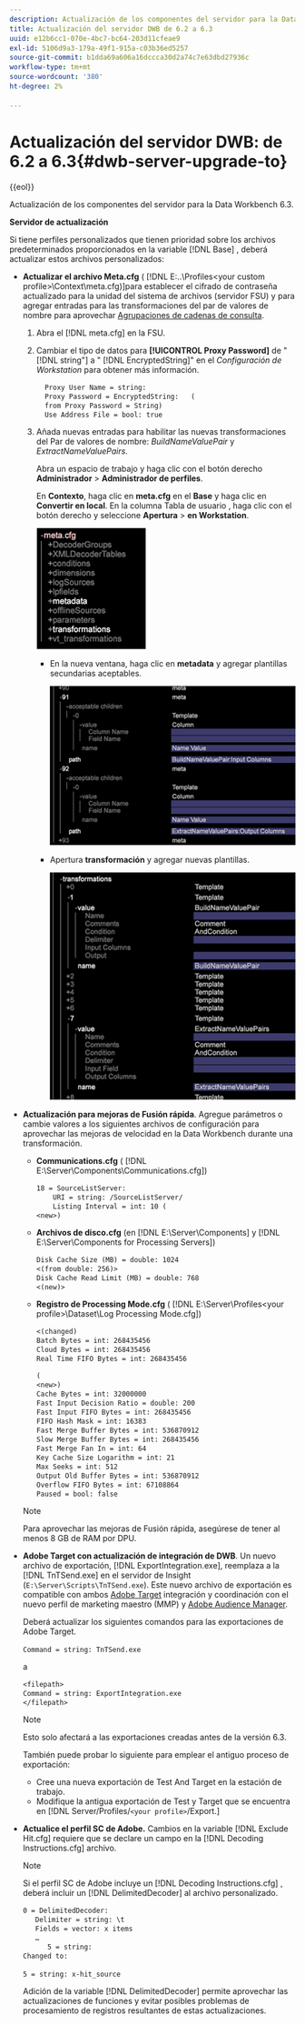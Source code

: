 ```yaml
---
description: Actualización de los componentes del servidor para la Data Workbench 6.3.
title: Actualización del servidor DWB de 6.2 a 6.3
uuid: e12b6cc1-070e-4bc7-bc64-203d11cfeae9
exl-id: 5106d9a3-179a-49f1-915a-c03b36ed5257
source-git-commit: b1dda69a606a16dccca30d2a74c7e63dbd27936c
workflow-type: tm+mt
source-wordcount: '380'
ht-degree: 2%

---
```


# Actualización del servidor DWB: de 6.2 a 6.3{#dwb-server-upgrade-to}

{{eol}}

Actualización de los componentes del servidor para la Data Workbench 6.3.

**Servidor de actualización**

Si tiene perfiles personalizados que tienen prioridad sobre los archivos predeterminados proporcionados en la variable [!DNL Base] , deberá actualizar estos archivos personalizados:

* **Actualizar el archivo Meta.cfg** ( [!DNL E:\..\Profiles\<your custom profile>\Context\meta.cfg)]para establecer el cifrado de contraseña actualizado para la unidad del sistema de archivos (servidor FSU) y para agregar entradas para las transformaciones del par de valores de nombre para aprovechar [Agrupaciones de cadenas de consulta](../../../../home/c-inst-svr/c-upgrd-uninst-sftwr/c-upgrd-sftwr/c-6-2-to-6-3-upgrade.md#concept-42f74911b5714219a359b719badac8e0).

   1. Abra el [!DNL meta.cfg] en la FSU.
   1. Cambiar el tipo de datos para **[!UICONTROL Proxy Password]** de &quot; [!DNL string"] a &quot; [!DNL EncryptedString]&quot; en el *Configuración de Workstation* para obtener más información.

      ```
        Proxy User Name = string:
        Proxy Password = EncryptedString:   (
        from Proxy Password = String)
        Use Address File = bool: true
      ```

   1. Añada nuevas entradas para habilitar las nuevas transformaciones del Par de valores de nombre: *BuildNameValuePair* y *ExtractNameValuePairs*.

      Abra un espacio de trabajo y haga clic con el botón derecho **Administrador** > **Administrador de perfiles**.

      En **Contexto**, haga clic en **meta.cfg** en el **Base** y haga clic en **Convertir en local**. En la columna Tabla de usuario , haga clic con el botón derecho y seleccione **Apertura** > **en Workstation**.

      ![](assets/meta_cfg.png)

      * En la nueva ventana, haga clic en **metadata** y agregar plantillas secundarias aceptables.

         ![](assets/meta_cfg_child.png)

      * Apertura **transformación** y agregar nuevas plantillas.

         ![](assets/meta_cfg_template.png)

* **Actualización para mejoras de Fusión rápida**. Agregue parámetros o cambie valores a los siguientes archivos de configuración para aprovechar las mejoras de velocidad en la Data Workbench durante una transformación.

   * **Communications.cfg** ( [!DNL E:\Server\Components\Communications.cfg])

      ```
      18 = SourceListServer:
          URI = string: /SourceListServer/
          Listing Interval = int: 10 (
      <new>)
      ```

   * **Archivos de disco.cfg** (en [!DNL E:\Server\Components] y [!DNL E:\Server\Components for Processing Servers])

      ```
      Disk Cache Size (MB) = double: 1024
      <(from double: 256)>
      Disk Cache Read Limit (MB) = double: 768
      <(new)>
      ```

   * **Registro de Processing Mode.cfg** ( [!DNL E:\Server\Profiles\<your profile>\Dataset\Log Processing Mode.cfg])

      ```
      <(changed)
      Batch Bytes = int: 268435456
      Cloud Bytes = int: 268435456
      Real Time FIFO Bytes = int: 268435456
      ```

      ```
      (
      <new>)
      Cache Bytes = int: 32000000
      Fast Input Decision Ratio = double: 200
      Fast Input FIFO Bytes = int: 268435456
      FIFO Hash Mask = int: 16383
      Fast Merge Buffer Bytes = int: 536870912
      Slow Merge Buffer Bytes = int: 268435456
      Fast Merge Fan In = int: 64
      Key Cache Size Logarithm = int: 21
      Max Seeks = int: 512
      Output Old Buffer Bytes = int: 536870912
      Overflow FIFO Bytes = int: 67108864
      Paused = bool: false
      ```
   >[!NOTE]
   >
   >Para aprovechar las mejoras de Fusión rápida, asegúrese de tener al menos 8 GB de RAM por DPU.

* **Adobe Target con actualización de integración de DWB**. Un nuevo archivo de exportación, [!DNL ExportIntegration.exe], reemplaza a la [!DNL TnTSend.exe] en el servidor de Insight (`E:\Server\Scripts\TnTSend.exe`). Este nuevo archivo de exportación es compatible con ambos [Adobe Target](https://www.adobe.com/marketing/target.html) integración y coordinación con el nuevo perfil de marketing maestro (MMP) y [Adobe Audience Manager](https://www.adobe.com/analytics/audience-manager.html).

   Deberá actualizar los siguientes comandos para las exportaciones de Adobe Target.

   `Command = string: TnTSend.exe`

   a

   ```
   <filepath>
   Command = string: ExportIntegration.exe
   </filepath>
   ```

   >[!NOTE]
   >
   >Esto solo afectará a las exportaciones creadas antes de la versión 6.3.

   También puede probar lo siguiente para emplear el antiguo proceso de exportación:

   * Cree una nueva exportación de Test And Target en la estación de trabajo.
   * Modifique la antigua exportación de Test y Target que se encuentra en [!DNL Server/Profiles/`<your profile>`/Export.]

* **Actualice el perfil SC de Adobe.** Cambios en la variable [!DNL Exclude Hit.cfg] requiere que se declare un campo en la [!DNL Decoding Instructions.cfg] archivo.

   >[!NOTE]
   >
   >Si el perfil SC de Adobe incluye un [!DNL Decoding Instructions.cfg] , deberá incluir un [!DNL DelimitedDecoder] al archivo personalizado.

   ```
   0 = DelimitedDecoder:
      Delimiter = string: \t
      Fields = vector: x items
      …
         5 = string:
   Changed to:
   
   5 = string: x-hit_source
   ```

   Adición de la variable [!DNL DelimitedDecoder] permite aprovechar las actualizaciones de funciones y evitar posibles problemas de procesamiento de registros resultantes de estas actualizaciones.
